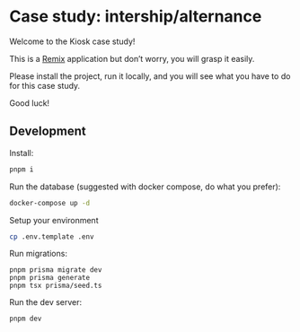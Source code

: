 # Case study: intership/alternance

Welcome to the Kiosk case study!

This is a [Remix](https://remix.run/docs) application but don’t worry, you will grasp it easily.

Please install the project, run it locally, and you will see what you have to do for this case study.

Good luck!

## Development

Install:

```sh
pnpm i
```

Run the database (suggested with docker compose, do what you prefer):

```sh
docker-compose up -d
```

Setup your environment

```sh
cp .env.template .env
```

Run migrations:

```
pnpm prisma migrate dev
pnpm prisma generate
pnpm tsx prisma/seed.ts
```

Run the dev server:

```sh
pnpm dev
```
